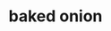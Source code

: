 ---
id: 5adc90a42de7dc00146a1933
servings:
notes:
directions: 'cut center core out of onion
cut top off of jalapeno
 put into onion
put butter in onion
pour balsamic vinegar over
sprinkle with garlic salt
baked covered at 350 for 2 hours'
ingredients: '1 large onion
1 jalapeno
2 tbs butter
1/4 c balsamic vinegar
garlic salt'
rating: 4
ease: easy
img:
category: side dish
href:
totalTime:
cookTime: 2 hours
prepTime: 10
title: baked onion
slug: baked-onion
---